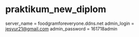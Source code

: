 # praktikum_new_diplom
server_name = foodgramforeveryone.ddns.net
admin_login = jesyur21@gmail.com
admin_password = 161718admin
